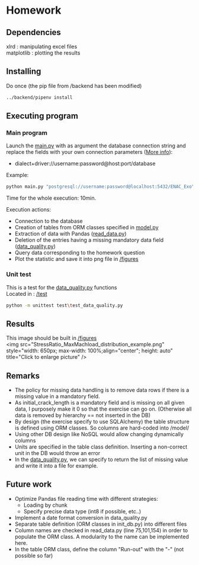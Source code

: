 # Homework

## Dependencies

xlrd : manipulating excel files </br>
matplotlib : plotting the results

## Installing

Do once (the pip file from /backend has been modified)

```bash
../backend/pipenv install
```

## Executing program
### Main program
Launch the [main.py](main.py) with as argument the database connection
string and replace the fields with your own connection parameters ([More info](https://docs.sqlalchemy.org/en/14/core/engines.html)):

* dialect+driver://username:password@host:port/database

Example:
```bash
python main.py "postgresql://username:password@localhost:5432/ENAC_Exo"
```

Time for the whole execution: 10min.

Execution actions:</br>
* Connection to the database
* Creation of tables from ORM classes specified in [model.py](model/init_db.py)
* Extraction of data with Pandas ([read_data.py](read_data.py))
* Deletion of the entries having a missing mandatory data field ([data_quality.py](data_quality.py))
* Query data corresponding to the homework question
* Plot the statistic and save it into png file in [/figures](figures)

### Unit test

This is a test for the [data_quality.py](data_quality.py) functions </br>
Located in : [/test](test/test_data_quality.py)
```bash
python -m unittest test\test_data_quality.py
```
## Results

This image should be built in [/figures](figures/) </br>
<img src="StressRatio_MaxMachload_distribution_example.png" style="width: 650px; max-width: 100%;align="center"; height: auto" title="Click to enlarge picture" />

## Remarks

* The policy for missing data handling is to remove data rows if
there is a missing value in a mandatory field. 
* As initial_crack_length is a mandatory field and is missing on
all given data, I purposely make it 0 so that the exercise can go on.
(Otherwise all data is removed by hierarchy == not inserted in the DB)
* By design (the exercise specify to use SQLAlchemy) the table structure
is defined using ORM classes. So columns are hard-coded into /model/
* Using other DB design like NoSQL would allow changing dynamically columns
* Units are specified in the table class definition. Inserting a non-correct
unit in the DB would throw an error
* In the [data_quality.py](data_quality.py), we can specify to return the list 
of missing value and write it into a file for example.

## Future work

* Optimize Pandas file reading time with different strategies:
  * Loading by chunk
  * Specify precise data type (int8 if possible, etc..) 
* Implement a date format conversion in data_quality.py
* Separate table definition (ORM classes in init_db.py) into different files
* Column names are checked in read_data.py (line 75,101,154) in order
to populate the ORM class. A modularity to the name can be implemented here.
* In the table ORM class, define the column "Run-out" with the "-" (not possible so far)

